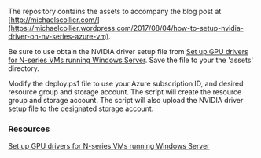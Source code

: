 The repository contains the assets to accompany the blog post at [http://michaelscollier.com/](https://michaelcollier.wordpress.com/2017/08/04/how-to-setup-nvidia-driver-on-nv-series-azure-vm).

Be sure to use obtain the NVIDIA driver setup file from [Set up GPU drivers for N-series VMs running Windows Server](https://docs.microsoft.com/en-us/azure/virtual-machines/windows/n-series-driver-setup). Save the file to your the 'assets' directory.

Modify the deploy.ps1 file to use your Azure subscription ID, and desired resource group and storage account. The script will create the resource group and storage account. The script will also upload the NVIDIA driver setup file to the designated storage account.

### Resources ###
[Set up GPU drivers for N-series VMs running Windows Server](https://docs.microsoft.com/en-us/azure/virtual-machines/windows/n-series-driver-setup)